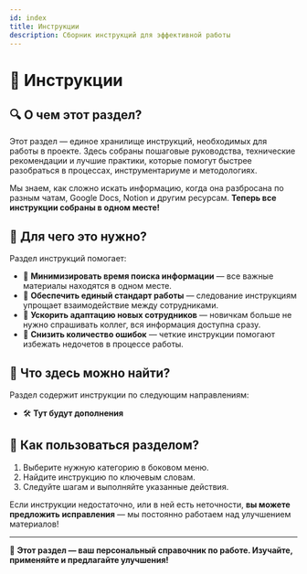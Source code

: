 ```yaml
---
id: index
title: Инструкции
description: Сборник инструкций для эффективной работы
---
```


# 📖 Инструкции

## 🔍 О чем этот раздел?

Этот раздел — единое хранилище инструкций, необходимых для работы в проекте. Здесь собраны пошаговые руководства, технические рекомендации и лучшие практики, которые помогут быстрее разобраться в процессах, инструментариуме и методологиях.

Мы знаем, как сложно искать информацию, когда она разбросана по разным чатам, Google Docs, Notion и другим ресурсам. **Теперь все инструкции собраны в одном месте!** 

## 🎯 Для чего это нужно?
Раздел инструкций помогает:
- 📌 **Минимизировать время поиска информации** — все важные материалы находятся в одном месте.
- 🔄 **Обеспечить единый стандарт работы** — следование инструкциям упрощает взаимодействие между сотрудниками.
- 🚀 **Ускорить адаптацию новых сотрудников** — новичкам больше не нужно спрашивать коллег, вся информация доступна сразу.
- 🔧 **Снизить количество ошибок** — четкие инструкции помогают избежать недочетов в процессе работы.

## 📂 Что здесь можно найти?
Раздел содержит инструкции по следующим направлениям:
- 🛠 **Тут будут дополнения** 

## 🚀 Как пользоваться разделом?
1. Выберите нужную категорию в боковом меню.
2. Найдите инструкцию по ключевым словам.
3. Следуйте шагам и выполняйте указанные действия.

Если инструкции недостаточно, или в ней есть неточности, **вы можете предложить исправления** — мы постоянно работаем над улучшением материалов!

---

📖 **Этот раздел — ваш персональный справочник по работе. Изучайте, применяйте и предлагайте улучшения!**
